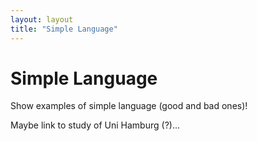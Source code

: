 ```yaml
---
layout: layout
title: "Simple Language"
---
```


# Simple Language

Show examples of simple language (good and bad ones)!

Maybe link to study of Uni Hamburg (?)...